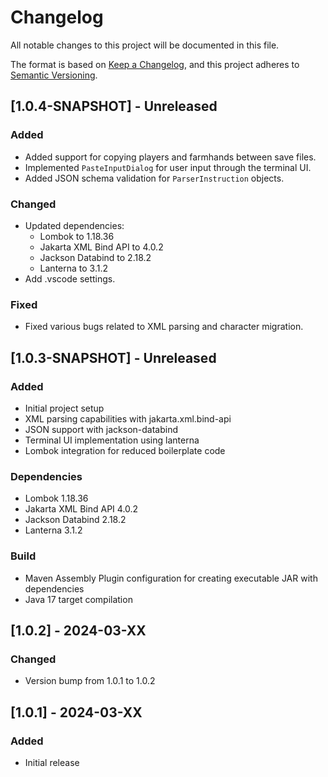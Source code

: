 # Changelog
All notable changes to this project will be documented in this file.

The format is based on [Keep a Changelog](https://keepachangelog.com/en/1.0.0/),
and this project adheres to [Semantic Versioning](https://semver.org/spec/v2.0.0.html).

## [1.0.4-SNAPSHOT] - Unreleased
### Added
- Added support for copying players and farmhands between save files.
- Implemented `PasteInputDialog` for user input through the terminal UI.
- Added JSON schema validation for `ParserInstruction` objects.

### Changed
- Updated dependencies:
  - Lombok to 1.18.36
  - Jakarta XML Bind API to 4.0.2
  - Jackson Databind to 2.18.2
  - Lanterna to 3.1.2
- Add .vscode settings.

### Fixed
- Fixed various bugs related to XML parsing and character migration.

## [1.0.3-SNAPSHOT] - Unreleased
### Added
- Initial project setup
- XML parsing capabilities with jakarta.xml.bind-api
- JSON support with jackson-databind
- Terminal UI implementation using lanterna
- Lombok integration for reduced boilerplate code

### Dependencies
- Lombok 1.18.36
- Jakarta XML Bind API 4.0.2
- Jackson Databind 2.18.2
- Lanterna 3.1.2

### Build
- Maven Assembly Plugin configuration for creating executable JAR with dependencies
- Java 17 target compilation

## [1.0.2] - 2024-03-XX
### Changed
- Version bump from 1.0.1 to 1.0.2

## [1.0.1] - 2024-03-XX
### Added
- Initial release